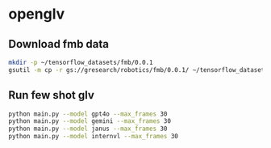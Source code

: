 # openglv

## Download fmb data

```bash
mkdir -p ~/tensorflow_datasets/fmb/0.0.1
gsutil -m cp -r gs://gresearch/robotics/fmb/0.0.1/ ~/tensorflow_datasets/fmb/0.0.1/
```

## Run few shot glv

```bash
python main.py --model gpt4o --max_frames 30
python main.py --model gemini --max_frames 30
python main.py --model janus --max_frames 30
python main.py --model internvl --max_frames 30
```
